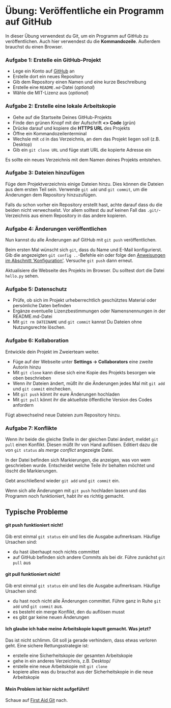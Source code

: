 
# Übung: Veröffentliche ein Programm auf GitHub

In dieser Übung verwendest du Git, um ein Programm auf GitHub zu veröffentlichen.
Auch hier verwendest du die **Kommandozeile**.
Außerdem brauchst du einen Browser.

### Aufgabe 1: Erstelle ein GitHub-Projekt

* Lege ein Konto auf [GitHub](https://github.com/) an
* Erstelle dort ein neues Repository
* Gib dem Repository einen Namen und eine kurze Beschreibung
* Erstelle eine `README.md`-Datei (*optional*)
* Wähle die MIT-Lizenz aus (*optional*)

### Aufgabe 2: Erstelle eine lokale Arbeitskopie

* Gehe auf die Startseite Deines GitHub-Projekts
* Finde den grünen Knopf mit der Aufschrift **<> Code** (grün)
* Drücke darauf und kopiere die **HTTPS URL** des Projekts
* Öffne ein Kommandozeilenterminal
* Wechsle mit `cd` in das Verzeichnis, an dem das Projekt liegen soll (z.B. Desktop)
* Gib ein `git clone URL` und füge statt URL die kopierte Adresse ein

Es sollte ein neues Verzeichnis mit dem Namen deines Projekts entstehen.

### Aufgabe 3: Dateien hinzufügen

Füge dem Projektverzeichnis einige Dateien hinzu.
Dies können die Dateien aus dem ersten Teil sein.
Verwende `git add` und `git commit`, um die Änderungen dem Repository hinzuzufügen.

Falls du schon vorher ein Repository erstellt hast, achte darauf dass du die beiden nicht verwechselst.
Vor allem solltest du auf keinen Fall das `.git/`-Verzeichnis aus einem Repository in das andere kopieren.

### Aufgabe 4: Änderungen veröffentlichen

Nun kannst du alle Änderungen auf GitHub mit `git push` veröffentlichen.

Beim ersten Mal wünscht sich `git`, dass du Name und E-Mail konfigurierst.
Gib die angezeigten `git config ..`-Befehle ein oder folge den [Anweisungen im Abschnitt 'Konfiguration'](https://www.python4data.science/de/latest/productive/git/install-config.html).
Versuche `git push` dann erneut.

Aktualisiere die Webseite des Projekts im Browser.
Du solltest dort die Datei `hello.py` sehen.

### Aufgabe 5: Datenschutz

* Prüfe, ob sich im Projekt urheberrechtlich geschütztes Material oder persönliche Daten befinden
* Ergänze eventuelle Lizenzbestimmungen oder Namensnennungen in der README.md-Datei
* Mit `git rm DATEINAME` und `git commit` kannst Du Dateien ohne Nutzungsrechte löschen.

### Aufgabe 6: Kollaboration

Entwickle dein Projekt im Zweierteam weiter.

* Füge auf der Webseite unter **Settings -> Collaborators** eine zweite Autorin hinzu
* Mit `git clone` kann diese sich eine Kopie des Projekts besorgen wie oben beschrieben
* Wenn ihr Dateien ändert, müßt ihr die Änderungen jedes Mal mit `git add` und `git commit` einchecken.
* Mit `git push` könnt ihr eure Änderungen hochladen
* Mit `git pull` könnt ihr die aktuellste öffentliche Version des Codes anfordern

Fügt abwechselnd neue Dateien zum Repository hinzu.

### Aufgabe 7: Konflikte

Wenn ihr beide die gleiche Stelle in der gleichen Datei ändert, meldet `git pull` einen Konflikt.
Diesen müßt Ihr von Hand auflösen.
Editiert dazu die von `git status` als *merge conflict* angezeigte Datei.

In der Datei befinden sich Markierungen, die anzeigen, was von wem geschrieben wurde.
Entscheidet welche Teile ihr behalten möchtet und löscht die Markierungen.

Gebt anschließend wieder `git add` und `git commit` ein.

Wenn sich alle Änderungen mit `git push` hochladen lassen und das Programm noch funktioniert, habt ihr es richtig gemacht.

## Typische Probleme

#### git push funktioniert nicht!

Gib erst einmal ``git status`` ein und lies die Ausgabe aufmerksam.
Häufige Ursachen sind:

- du hast überhaupt noch nichts committet
- auf GitHub befinden sich andere Commits als bei dir. Führe zunächst `git pull` aus

#### git pull funktioniert nicht!

Gib erst einmal ``git status`` ein und lies die Ausgabe aufmerksam.
Häufige Ursachen sind:

- du hast noch nicht alle Änderungen committet. Führe ganz in Ruhe `git add` und `git commit` aus.
- es besteht ein merge Konflikt, den du auflösen musst
- es gibt gar keine neuen Änderungen

#### Ich glaube ich habe meine Arbeitskopie kaputt gemacht. Was jetzt?

Das ist nicht schlimm. Git soll ja gerade verhindern, dass etwas verloren geht.
Eine sichere Rettungsstrategie ist:

- erstelle eine Sicherheitskopie der gesamten Arbeitskopie
- gehe in ein anderes Verzeichnis, z.B. Desktop/
- erstelle eine neue Arbeitskopie mit `git clone`
- kopiere alles was du brauchst aus der Sicherheitskopie in die neue Arbeitskopie

#### Mein Problem ist hier nicht aufgeführt!

Schaue auf [First Aid Git](https://firstaidgit.io) nach.

